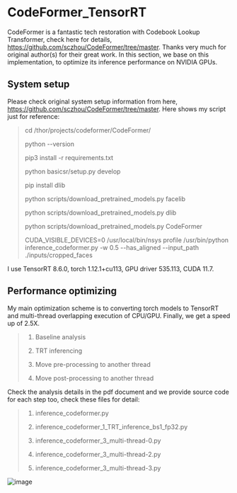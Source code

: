 # CodeFormer_TensorRT 

CodeFormer is a fantastic tech restoration with Codebook Lookup Transformer, check here for details, https://github.com/sczhou/CodeFormer/tree/master. Thanks very much for original author(s) for their great work. In this section, we base on this implementation, to optimize its inference performance on NVIDIA GPUs.

## System setup

Please check original system setup information from here, https://github.com/sczhou/CodeFormer/tree/master. Here shows my script just for reference:
>
> cd /thor/projects/codeformer/CodeFormer/
>
> python --version
>
> pip3 install -r requirements.txt
>
> python basicsr/setup.py develop
>
> pip install dlib
>
> python scripts/download_pretrained_models.py facelib
>
> python scripts/download_pretrained_models.py dlib
>
> python scripts/download_pretrained_models.py CodeFormer
>
> CUDA_VISIBLE_DEVICES=0 /usr/local/bin/nsys profile /usr/bin/python inference_codeformer.py -w 0.5 --has_aligned --input_path ./inputs/cropped_faces
>

I use TensorRT 8.6.0, torch 1.12.1+cu113, GPU driver 535.113, CUDA 11.7.

## Performance optimizing

My main optimization scheme is to converting torch models to TensorRT and multi-thread overlapping execution of CPU/GPU. Finally, we get a speed up of 2.5X.
>
> 1. Baseline analysis
>
> 2. TRT inferencing
>
> 3. Move pre-processing to another thread
>
> 4. Move post-processing to another thread
>

Check the analysis details in the pdf document and we provide source code for each step too, check these files for detail:
>
> 1. inference_codeformer.py
>
> 2. inference_codeformer_1_TRT_inference_bs1_fp32.py
>
> 3. inference_codeformer_3_multi-thread-0.py
>
> 4. inference_codeformer_3_multi-thread-2.py
>
> 5. inference_codeformer_3_multi-thread-3.py
>
![image](https://github.com/wujinzhong/CodeFormer_TensorRT/assets/52945455/6a39645e-8da8-40e7-afc4-a027f9e29525)
